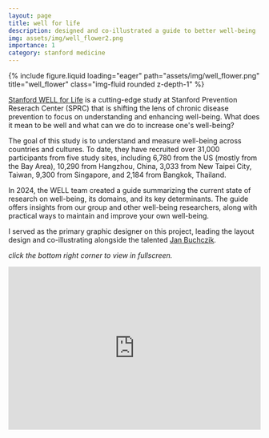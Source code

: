 ```yaml
---
layout: page
title: well for life
description: designed and co-illustrated a guide to better well-being
img: assets/img/well_flower2.png
importance: 1
category: stanford medicine
---
```

<div class="row">
    <div class="col-sm-2 mt-3 mt-md-0">
        {% include figure.liquid loading="eager" path="assets/img/well_flower.png" title="well_flower" class="img-fluid rounded z-depth-1" %}
    </div>
</div>

[Stanford WELL for Life](https://med.stanford.edu/wellforlife.html) is a cutting-edge study at Stanford Prevention Reserach Center (SPRC) that is shifting the lens of chronic disease prevention to focus on understanding and enhancing well-being. What does it mean to be well and what can we do to increase one's well-being?

The goal of this study is to understand and measure well-being across countries and cultures. To date, they have recruited over 31,000 participants from five study sites, including 6,780 from the US (mostly from the Bay Area), 10,290 from Hangzhou, China, 3,033 from New Taipei City, Taiwan, 9,300 from Singapore, and 2,184 from Bangkok, Thailand.

In 2024, the WELL team created a guide summarizing the current state of research on well-being, its domains, and its key determinants. The guide offers insights from our group and other well-being researchers, along with practical ways to maintain and improve your own well-being. 

I served as the primary graphic designer on this project, leading the layout design and co-illustrating alongside the talented [Jan Buchczik](https://www.buchczik.com/).

_click the bottom right corner to view in fullscreen._

<!-- Embed Issuu Flipbook -->
<div style="position:relative;padding-top:max(60%,326px);height:0;width:100%">
<iframe allow="clipboard-write" sandbox="allow-top-navigation allow-top-navigation-by-user-activation allow-downloads allow-scripts allow-same-origin allow-popups allow-modals allow-popups-to-escape-sandbox allow-forms" allowfullscreen="true" style="position:absolute;border:none;width:100%;height:100%;left:0;right:0;top:0;bottom:0;" src="https://e.issuu.com/embed.html?d=well_curation_project_pdf_to_flip&u=stanfordwellforlife"></iframe>
</div>

